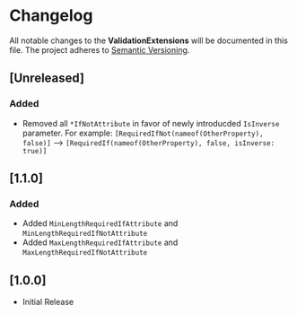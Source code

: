 # Changelog

All notable changes to the **ValidationExtensions** will be documented in this file. The project adheres to [Semantic Versioning](https://semver.org/spec/v2.0.0.html).

## [Unreleased]

### Added
 * Removed all `*IfNotAttribute` in favor of newly introducded `IsInverse` parameter. For example: `[RequiredIfNot(nameof(OtherProperty), false)]` --> `[RequiredIf(nameof(OtherProperty), false, isInverse: true)]`

## [1.1.0]

### Added
 * Added `MinLengthRequiredIfAttribute` and `MinLengthRequiredIfNotAttribute`
 * Added `MaxLengthRequiredIfAttribute` and `MaxLengthRequiredIfNotAttribute`

## [1.0.0]
 * Initial Release